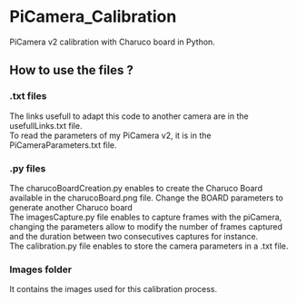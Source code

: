 # PiCamera_Calibration

<p align='justify'>

PiCamera v2 calibration with Charuco board in Python.
## How to use the files ?

### .txt files
The links usefull to adapt this code to another camera are in the usefullLinks.txt file. <br/>
To read the parameters of my PiCamera v2, it is in the PiCameraParameters.txt file. <br/>

### .py files
The charucoBoardCreation.py enables to create the Charuco Board available in the charucoBoard.png file. Change the BOARD parameters to generate another Charuco board <br/>
The imagesCapture.py file enables to capture frames with the piCamera, changing the parameters allow to modify the number of frames captured and the duration between two consecutives captures for instance. <br/> 
The calibration.py file enables to store the camera parameters in a .txt file.

### Images folder
It contains the images used for this calibration process.

</p>
